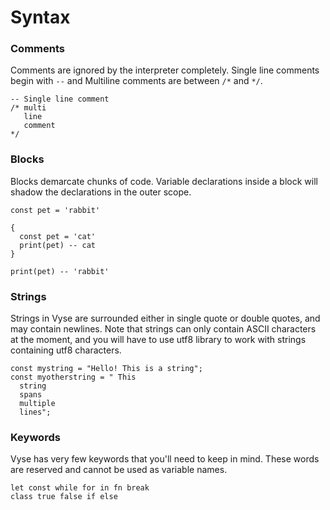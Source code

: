 # Syntax


### Comments
Comments are ignored by the interpreter completely.
Single line comments begin with `--` and Multiline comments
are between `/*` and `*/`.

```vyse
-- Single line comment
/* multi
   line
   comment
*/
```

### Blocks

Blocks demarcate chunks of code. Variable declarations inside a block will shadow
the declarations in the outer scope.

```vyse
const pet = 'rabbit'

{
  const pet = 'cat'
  print(pet) -- cat
}

print(pet) -- 'rabbit'

```

### Strings

Strings in Vyse are surrounded either in single quote or double quotes,
and may contain newlines. Note that strings can only contain ASCII characters
at the moment, and you will have to use utf8 library to work with strings containing
utf8 characters.

```vyse
const mystring = "Hello! This is a string";
const myotherstring = " This
  string
  spans
  multiple
  lines";
```

### Keywords

Vyse has very few keywords that you'll need to keep in mind.
These words are reserved and cannot be used as variable names.

```
let const while for in fn break 
class true false if else
```
